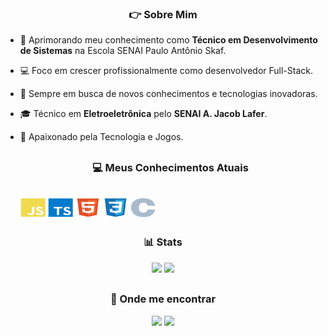 <h3 align="center">👉 Sobre Mim</h3>

- 📙 Aprimorando meu conhecimento como **Técnico em Desenvolvimento de Sistemas** na Escola SENAI Paulo Antônio Skaf.
- 💻 Foco em crescer profissionalmente como desenvolvedor Full-Stack.
- 📒 Sempre em busca de novos conhecimentos e tecnologias inovadoras.
- 🎓 Técnico em **Eletroeletrônica** pelo **SENAI A. Jacob Lafer**.
- 👾 Apaixonado pela Tecnologia e Jogos.

  ##

  <h3 align="center">💻 Meus Conhecimentos Atuais</h3>
  
  <div style="display: inline_block"><br>
  <img align="center" alt="Leo-Js" height="30" width="40" src="https://raw.githubusercontent.com/devicons/devicon/master/icons/javascript/javascript-plain.svg">
  <img align="center" alt="Leo-Ts" height="30" width="40" src="https://raw.githubusercontent.com/devicons/devicon/master/icons/typescript/typescript-plain.svg">
  <img align="center" alt="Leo-HTML" height="30" width="40" src="https://raw.githubusercontent.com/devicons/devicon/master/icons/html5/html5-original.svg">
  <img align="center" alt="Leo-CSS" height="30" width="40" src="https://raw.githubusercontent.com/devicons/devicon/master/icons/css3/css3-original.svg">
  <img align="center" alt="Leo-C" height="30" width="40" src="https://raw.githubusercontent.com/devicons/devicon/master/icons/c/c-original.svg">
  </div>
  
  ##
  
<h3 align="center">📊 Stats</h3>

<div align="center">
  <img height="160em" src="https://github-readme-stats.vercel.app/api?username=LeonardoFuents&show_icons=true&theme=midnight-purple" />
  <img height="160em" src="https://github-readme-stats.vercel.app/api/top-langs/?username=LeonardoFuents&layout=compact&theme=midnight-purple" />
</div>



  
  ##
 <h3 align="center">📩 Onde me encontrar</h3>
<div align="center">
  <a href = "mailto:leonardo.rafuentes@gmail.com"><img src="https://img.shields.io/badge/-Gmail-%23333?style=for-the-badge&logo=gmail&logoColor=white" target="_blank"></a>
  <a href="https://www.linkedin.com/in/leonardofuentes" target="_blank"><img src="https://img.shields.io/badge/-LinkedIn-%230077B5?style=for-the-badge&logo=linkedin&logoColor=white" target="_blank"></a> 
  
</div>
